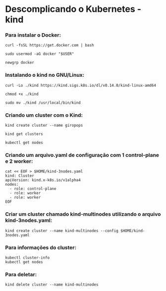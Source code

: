 # Descomplicando o Kubernetes - kind

###  Para instalar o Docker:
```
curl -fsSL https://get.docker.com | bash

sudo usermod -aG docker "$USER"

newgrp docker
```

###  Instalando o kind no GNU/Linux:
```
curl -Lo ./kind https://kind.sigs.k8s.io/dl/v0.14.0/kind-linux-amd64

chmod +x ./kind

sudo mv ./kind /usr/local/bin/kind 
```


###  Criando um cluster com o Kind:
```
kind create cluster --name giropops

kind get clusters

kubectl get nodes
```


### Criando um arquivo.yaml de configuração com 1 control-plane e 2 worker:
```
cat << EOF > $HOME/kind-3nodes.yaml
kind: Cluster
apiVersion: kind.x-k8s.io/v1alpha4
nodes:
  - role: control-plane
  - role: worker
  - role: worker
EOF
```

###  Criar um cluster chamado kind-multinodes utilizando o arquivo kind-3nodes.yaml:
```
kind create cluster --name kind-multinodes --config $HOME/kind-3nodes.yaml
```

###  Para informações do cluster:
```
kubectl cluster-info
kubectl get nodes
```

###  Para deletar: 
```
kind delete cluster --name kind-multinodes
```








